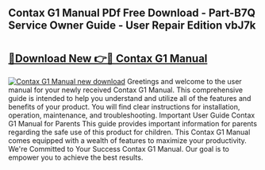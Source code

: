 ## Contax G1 Manual PDf Free Download - Part-B7Q Service Owner Guide - User Repair Edition vbJ7k

# <h2><a href="http://bc45281.oget.top/?id=Contax+G1+Manual">🔗Download New 👉🔴 Contax G1 Manual</a></h2>

[![Contax G1 Manual new download](https://i.imgur.com/5g1atiW.png)](http://bc45281.oget.top/?id=Contax+G1+Manual)
Greetings and welcome to the user manual for your newly received Contax G1 Manual. This comprehensive guide is intended to help you understand and utilize all of the features and benefits of your product. You will find clear instructions for installation, operation, maintenance, and troubleshooting. Important User Guide Contax G1 Manual for Parents This guide provides important information for parents regarding the safe use of this product for children. This Contax G1 Manual comes equipped with a wealth of features to maximize your productivity. We're Committed to Your Success Contax G1 Manual. Our goal is to empower you to achieve the best results.
